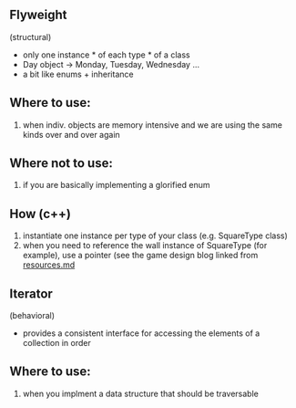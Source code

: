 

Flyweight
---------

(structural)
- only one instance * of each type * of a class
- Day object -> Monday, Tuesday, Wednesday ... 
- a bit like enums + inheritance

Where to use:
-------------
1. when indiv. objects are memory intensive and we are using the same kinds over and over again


Where not to use:
---------------
1. if you are basically implementing a glorified enum

How (c++)
----
1. instantiate one instance per type of your class (e.g. SquareType class)
2. when you need to reference the wall instance of SquareType (for example), use a pointer
(see the game design blog linked from [resources.md](../../resources.md)

Iterator
-------
(behavioral)
- provides a consistent interface for accessing the elements of a collection in order

Where to use:
------------
1. when you implment a data structure that should be traversable






